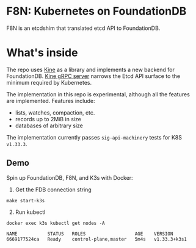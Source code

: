 # F8N: Kubernetes on FoundationDB 

F8N is an etcdshim that translated etcd API to FoundationDB.

# What's inside

The repo uses [Kine](https://github.com/k3s-io/kine) as a library and implements a new backend for FoundationDB.
[Kine gRPC server](https://github.com/k3s-io/kine/blob/master/docs/flow.md#flow-diagram) narrows the Etcd API surface to the minimum required by Kubernetes.

The implementation in this repo is experimental, although all the features are implemented.
Features include:
- lists, watches, compaction, etc.
- records up to 2MiB in size
- databases of arbitrary size

The implementation currently passes `sig-api-machinery` tests for K8S `v1.33.3`.

## Demo

Spin up FoundationDB, F8N, and K3s with Docker:

1. Get the FDB connection string
```
make start-k3s
```

2. Run kubectl
```
docker exec k3s kubectl get nodes -A

NAME           STATUS   ROLES                  AGE    VERSION
6669177524ca   Ready    control-plane,master   5m4s   v1.33.3+k3s1
```
